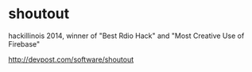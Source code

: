 # shoutout
hackillinois 2014, winner of "Best Rdio Hack" and "Most Creative Use of Firebase"

http://devpost.com/software/shoutout

